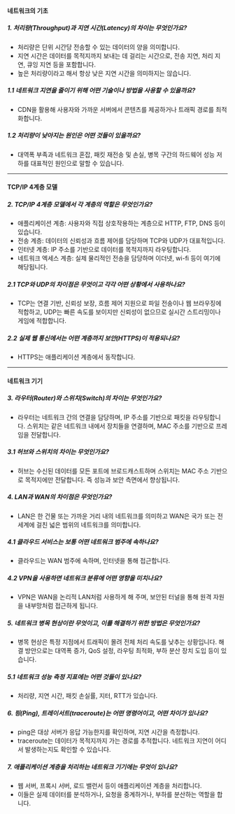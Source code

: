 #### 네트워크의 기초


##### 1. 처리량(Throughput)과 지연 시간(Latency)의 차이는 무엇인가요?
- 처리량은 단위 시간당 전송할 수 있는 데이터의 양을 의미합니다.
- 지연 시간은 데이터를 목적지까지 보내는 데 걸리는 시간으로, 전송 지연, 처리 지연, 큐잉 지연 등을 포함합니다.
- 높은 처리량이라고 해서 항상 낮은 지연 시간을 의미하지는 않습니다.

##### 1.1 네트워크 지연을 줄이기 위해 어떤 기술이나 방법을 사용할 수 있을까요?
- CDN을 활용해 사용자와 가까운 서버에서 콘텐츠를 제공하거나 트래픽 경로를 최적화합니다.

##### 1.2 처리량이 낮아지는 원인은 어떤 것들이 있을까요?
- 대역폭 부족과 네트워크 혼잡, 패킷 재전송 및 손실, 병목 구간의 하드웨어 성능 저하를 대표적인 원인으로 말할 수 있습니다.
---

#### TCP/IP 4계층 모델


##### 2. TCP/IP 4계층 모델에서 각 계층의 역할은 무엇인가요?
- 애플리케이션 계층: 사용자와 직접 상호작용하는 계층으로 HTTP, FTP, DNS 등이 있습니다.
- 전송 계층: 데이터의 신뢰성과 흐름 제어를 담당하며 TCP와 UDP가 대표적입니다.
- 인터넷 계층: IP 주소를 기반으로 데이터를 목적지까지 라우팅합니다.
- 네트워크 엑세스 계층: 실제 물리적인 전송을 담당하며 이더넷, wi-fi 등이 여기에 해당됩니다.

##### 2.1 TCP와 UDP의 차이점은 무엇이고 각각 어떤 상황에서 사용하나요?
- TCP는 연결 기반, 신뢰성 보장, 흐름 제어 지원으로 파일 전송이나 웹 브라우징에 적합하고, UDP는 빠른 속도를 보이지만 신뢰성이 없으므로 실시간 스트리밍이나 게임에 적합합니다.

##### 2.2 실제 웹 통신에서는 어떤 계층까지 보안(HTTPS)이 적용되나요?
- HTTPS는 애플리케이션 계층에서 동작합니다.

---


#### 네트워크 기기 


##### 3. 라우터(Router)와 스위치(Switch)의 차이는 무엇인가요?
- 라우터는 네트워크 간의 연결을 담당하며, IP 주소를 기반으로 패킷을 라우팅합니다. 스위치는 같은 네트워크 내에서 장치들을 연결하며, MAC 주소를 기반으로 프레임을 전달합니다.

##### 3.1 허브와 스위치의 차이는 무엇인가요?
- 허브는 수신된 데이터를 모든 포트에 브로드캐스트하며 스위치는 MAC 주소 기반으로 목적지에만 전달합니다. 즉 성능과 보안 측면에서 향상됩니다.

##### 4. LAN과 WAN의 차이점은 무엇인가요?
- LAN은 한 건물 또는 가까운 거리 내의 네트워크를 의미하고 WAN은 국가 또는 전 세계에 걸친 넓은 범위의 네트워크를 의미합니다.

##### 4.1 클라우드 서비스는 보통 어떤 네트워크 범주에 속하나요?
- 클라우드는 WAN 범주에 속하며, 인터넷을 통해 접근합니다.

##### 4.2 VPN을 사용하면 네트워크 분류에 어떤 영향을 미치나요?
- VPN은 WAN을 논리적 LAN처럼 사용하게 해 주며, 보안된 터널을 통해 원격 자원을 내부망처럼 접근하게 됩니다.

##### 5. 네트워크 병목 현상이란 무엇이고, 이를 해결하기 위한 방법은 무엇인가요?
- 병목 현상은 특정 지점에서 트래픽이 몰려 전체 처리 속도를 낮추는 상황입니다. 해결 방안으로는 대역폭 증가, QoS 설정, 라우팅 최적화, 부하 분산 장치 도입 등이 있습니다.

##### 5.1 네트워크 성능 측정 지표에는 어떤 것들이 있나요?
- 처리량, 지연 시간, 패킷 손실률, 지터, RTT가 있습니다.

##### 6. 핑(Ping), 트레이서트(traceroute)는 어떤 명령어이고, 어떤 차이가 있나요?
- ping은 대상 서버가 응답 가능한지를 확인하며, 지연 시간을 측정합니다.
- traceroute는 데이터가 목적지까지 가는 경로를 추적합니다. 네트워크 지연이 어디서 발생하는지도 확인할 수 있습니다.

##### 7. 애플리케이션 계층을 처리하는 네트워크 기기에는 무엇이 있나요?
- 웹 서버, 프록시 서버, 로드 밸런서 등이 애플리케이션 계층을 처리합니다.
- 이들은 실제 데이터를 분석하거나, 요청을 중계하거나, 부하를 분산하는 역할을 합니다.

